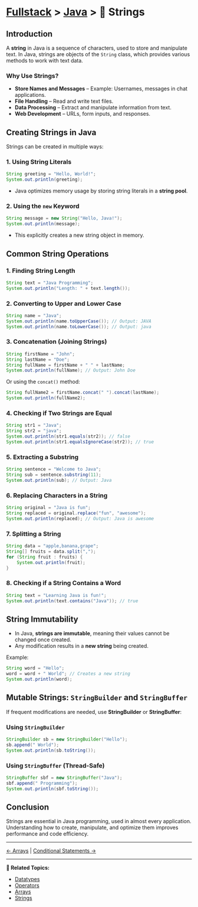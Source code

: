 # [Fullstack](../../) > [Java](../) > 📝 Strings

## Introduction
A **string** in Java is a sequence of characters, used to store and manipulate text. In Java, strings are objects of the `String` class, which provides various methods to work with text data.

### Why Use Strings?
- **Store Names and Messages** – Example: Usernames, messages in chat applications.
- **File Handling** – Read and write text files.
- **Data Processing** – Extract and manipulate information from text.
- **Web Development** – URLs, form inputs, and responses.

## Creating Strings in Java
Strings can be created in multiple ways:

### 1. Using String Literals
```java
String greeting = "Hello, World!";
System.out.println(greeting);
```
- Java optimizes memory usage by storing string literals in a **string pool**.

### 2. Using the `new` Keyword
```java
String message = new String("Hello, Java!");
System.out.println(message);
```
- This explicitly creates a new string object in memory.

## Common String Operations
### 1. Finding String Length
```java
String text = "Java Programming";
System.out.println("Length: " + text.length());
```
### 2. Converting to Upper and Lower Case
```java
String name = "Java";
System.out.println(name.toUpperCase()); // Output: JAVA
System.out.println(name.toLowerCase()); // Output: java
```
### 3. Concatenation (Joining Strings)
```java
String firstName = "John";
String lastName = "Doe";
String fullName = firstName + " " + lastName;
System.out.println(fullName); // Output: John Doe
```
Or using the `concat()` method:
```java
String fullName2 = firstName.concat(" ").concat(lastName);
System.out.println(fullName2);
```
### 4. Checking if Two Strings are Equal
```java
String str1 = "Java";
String str2 = "java";
System.out.println(str1.equals(str2)); // false
System.out.println(str1.equalsIgnoreCase(str2)); // true
```
### 5. Extracting a Substring
```java
String sentence = "Welcome to Java";
String sub = sentence.substring(11);
System.out.println(sub); // Output: Java
```
### 6. Replacing Characters in a String
```java
String original = "Java is fun";
String replaced = original.replace("fun", "awesome");
System.out.println(replaced); // Output: Java is awesome
```
### 7. Splitting a String
```java
String data = "apple,banana,grape";
String[] fruits = data.split(",");
for (String fruit : fruits) {
    System.out.println(fruit);
}
```
### 8. Checking if a String Contains a Word
```java
String text = "Learning Java is fun!";
System.out.println(text.contains("Java")); // true
```

## String Immutability
- In Java, **strings are immutable**, meaning their values cannot be changed once created.
- Any modification results in a **new string** being created.

Example:
```java
String word = "Hello";
word = word + " World"; // Creates a new string
System.out.println(word);
```

## Mutable Strings: `StringBuilder` and `StringBuffer`
If frequent modifications are needed, use **StringBuilder** or **StringBuffer**:

### Using `StringBuilder`
```java
StringBuilder sb = new StringBuilder("Hello");
sb.append(" World");
System.out.println(sb.toString());
```

### Using `StringBuffer` (Thread-Safe)
```java
StringBuffer sbf = new StringBuffer("Java");
sbf.append(" Programming");
System.out.println(sbf.toString());
```

## Conclusion
Strings are essential in Java programming, used in almost every application. Understanding how to create, manipulate, and optimize them improves performance and code efficiency.

---

[← Arrays](../arrays) | [Conditional Statements →](../conditional-statements)

---

**🔗 Related Topics:**
- [Datatypes](../datatypes)
- [Operators](../operators)
- [Arrays](../arrays)
- [Strings](../strings)
